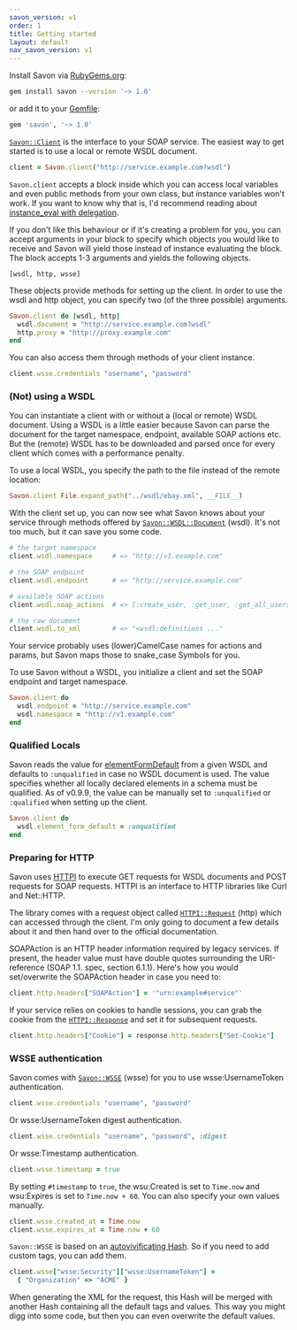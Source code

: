 ```yaml
---
savon_version: v1
order: 1
title: Getting started
layout: default
nav_savon_version: v1
---
```


Install Savon via [RubyGems.org](http://rubygems.org/gems/savon):

``` bash
gem install savon --version '~> 1.0'
```

or add it to your [Gemfile](http://gembundler.com/):

``` ruby
gem 'savon', '~> 1.0'
```

[`Savon::Client`](http://github.com/savonrb/savon/blob/main/lib/savon/client.rb) is the
interface to your SOAP service. The easiest way to get started is to use a local or remote
WSDL document.

``` ruby
client = Savon.client("http://service.example.com?wsdl")
```

`Savon.client` accepts a block inside which you can access local variables and even public
methods from your own class, but instance variables won't work. If you want to know why that is,
I'd recommend reading about
[instance_eval with delegation](http://www.dcmanges.com/blog/ruby-dsls-instance-eval-with-delegation).

If you don't like this behaviour or if it's creating a problem for you, you can accept arguments
in your block to specify which objects you would like to receive and Savon will yield those instead
of instance evaluating the block. The block accepts 1-3 arguments and yields the following objects.

    [wsdl, http, wsse]

These objects provide methods for setting up the client. In order to use the wsdl and http object,
you can specify two (of the three possible) arguments.

``` ruby
Savon.client do |wsdl, http|
  wsdl.document = "http://service.example.com?wsdl"
  http.proxy = "http://proxy.example.com"
end
```

You can also access them through methods of your client instance.

``` ruby
client.wsse.credentials "username", "password"
```

### (Not) using a WSDL

You can instantiate a client with or without a (local or remote) WSDL document. Using a WSDL
is a little easier because Savon can parse the document for the target namespace, endpoint,
available SOAP actions etc. But the (remote) WSDL has to be downloaded and parsed once for every
client which comes with a performance penalty.

To use a local WSDL, you specify the path to the file instead of the remote location:

``` ruby
Savon.client File.expand_path("../wsdl/ebay.xml", __FILE__)
```

With the client set up, you can now see what Savon knows about your service through methods offered
by [`Savon::WSDL::Document`](http://github.com/savonrb/savon/blob/main/lib/savon/wsdl/document.rb) (wsdl).
It's not too much, but it can save you some code.

``` ruby
# the target namespace
client.wsdl.namespace     # => "http://v1.example.com"

# the SOAP endpoint
client.wsdl.endpoint      # => "http://service.example.com"

# available SOAP actions
client.wsdl.soap_actions  # => [:create_user, :get_user, :get_all_users]

# the raw document
client.wsdl.to_xml        # => "<wsdl:definitions ..."
```

Your service probably uses (lower)CamelCase names for actions and params, but Savon maps those to
snake_case Symbols for you.

To use Savon without a WSDL, you initialize a client and set the SOAP endpoint and target namespace.

``` ruby
Savon.client do
  wsdl.endpoint = "http://service.example.com"
  wsdl.namespace = "http://v1.example.com"
end
```

### Qualified Locals

Savon reads the value for [elementFormDefault](http://www.w3.org/TR/xmlschema-0/#QualLocals) from a
given WSDL and defaults to `:unqualified` in case no WSDL document is used. The value specifies whether
all locally declared elements in a schema must be qualified. As of v0.9.9, the value can be manually
set to `:unqualified` or `:qualified` when setting up the client.

``` ruby
Savon.client do
  wsdl.element_form_default = :unqualified
end
```

### Preparing for HTTP

Savon uses [HTTPI](http://rubygems.org/gems/httpi) to execute GET requests for WSDL documents and
POST requests for SOAP requests. HTTPI is an interface to HTTP libraries like Curl and Net::HTTP.

The library comes with a request object called
[`HTTPI::Request`](http://github.com/savonrb/httpi/blob/main/lib/httpi/request.rb) (http)
which can accessed through the client. I'm only going to document a few details about it and
then hand over to the official documentation.

SOAPAction is an HTTP header information required by legacy services. If present, the header
value must have double quotes surrounding the URI-reference (SOAP 1.1. spec, section 6.1.1).
Here's how you would set/overwrite the SOAPAction header in case you need to:

``` ruby
client.http.headers["SOAPAction"] = '"urn:example#service"'
```

If your service relies on cookies to handle sessions, you can grab the cookie from the
[`HTTPI::Response`](http://github.com/savonrb/httpi/blob/main/lib/httpi/response.rb) and set
it for subsequent requests.

``` ruby
client.http.headers["Cookie"] = response.http.headers["Set-Cookie"]
```

### WSSE authentication

Savon comes with [`Savon::WSSE`](http://github.com/savonrb/savon/blob/main/lib/savon/wsse.rb) (wsse)
for you to use wsse:UsernameToken authentication.

``` ruby
client.wsse.credentials "username", "password"
```

Or wsse:UsernameToken digest authentication.

``` ruby
client.wsse.credentials "username", "password", :digest
```

Or wsse:Timestamp authentication.

``` ruby
client.wsse.timestamp = true
```

By setting `#timestamp` to `true`, the wsu:Created is set to `Time.now` and wsu:Expires is set to
`Time.now + 60`. You can also specify your own values manually.

``` ruby
client.wsse.created_at = Time.now
client.wsse.expires_at = Time.now + 60
```

`Savon::WSSE` is based on an
[autovivificating Hash](http://stackoverflow.com/questions/1503671/ruby-hash-autovivification-facets).
So if you need to add custom tags, you can add them.

``` ruby
client.wsse["wsse:Security"]["wsse:UsernameToken"] =
  { "Organization" => "ACME" }
```

When generating the XML for the request, this Hash will be merged with another Hash containing all the
default tags and values. This way you might digg into some code, but then you can even overwrite the
default values.
